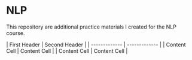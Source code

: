 # NLP

This repository are additional practice materials I created for the NLP course.


  | First Header  | Second Header |
	| ------------- | ------------- |
	| Content Cell  | Content Cell  |
	| Content Cell  | Content Cell  |
